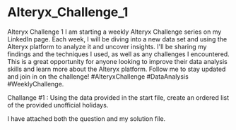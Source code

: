 # Alteryx_Challenge_1
Alteryx Challenge 1
I am starting a weekly Alteryx Challenge series on my LinkedIn page. Each week, I will be diving into a new data set and using the Alteryx platform to analyze it and uncover insights. I'll be sharing my findings and the techniques I used, as well as any challenges I encountered. This is a great opportunity for anyone looking to improve their data analysis skills and learn more about the Alteryx platform. Follow me to stay updated and join in on the challenge! #AlteryxChallenge #DataAnalysis #WeeklyChallenge.



Challange #1 :  Using the data provided in the start file, create an ordered list of the provided unofficial holidays.  



I have attached both the question and my solution file.
